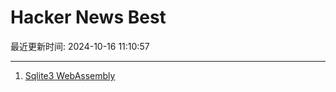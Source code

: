 # Hacker News Best

最近更新时间: 2024-10-16 11:10:57

--- 
1. [Sqlite3 WebAssembly](https://sqlite.org/wasm/doc/trunk/index.md) 
